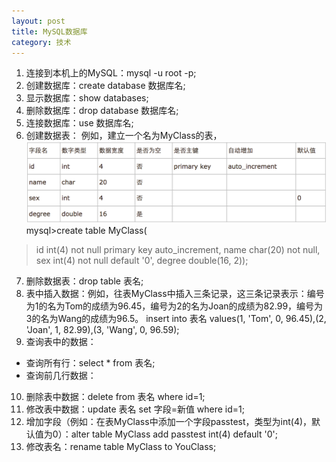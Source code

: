 ```yaml
---
layout: post
title: MySQL数据库
category: 技术
---
```


1. 连接到本机上的MySQL：mysql -u root -p;
2. 创建数据库：create database 数据库名;
3. 显示数据库：show databases;
4. 删除数据库：drop database 数据库名;
5. 连接数据库：use 数据库名;
6. 创建数据表：
   例如，建立一个名为MyClass的表，
![mysql-table](/figures/mysql-table.png)
mysql>create table MyClass(
>id int(4) not null primary key auto_increment,
>name char(20) not null,
>sex int(4) not null default '0',
>degree double(16, 2));
7. 删除数据表：drop table 表名;
8. 表中插入数据：例如，往表MyClass中插入三条记录，这三条记录表示：编号为1的名为Tom的成绩为96.45，编号为2的名为Joan的成绩为82.99，编号为3的名为Wang的成绩为96.5。
insert into 表名 values(1, 'Tom', 0, 96.45),(2, 'Joan', 1, 82.99),(3, 'Wang', 0, 96.59);
9. 查询表中的数据：
* 查询所有行：select * from 表名;
* 查询前几行数据：
10. 删除表中数据：delete from 表名 where id=1;
11. 修改表中数据：update 表名 set 字段=新值 where id=1;
12. 增加字段（例如：在表MyClass中添加一个字段passtest，类型为int(4)，默认值为0）：alter table MyClass add passtest int(4) default '0';
13. 修改表名：rename table MyClass to YouClass;

